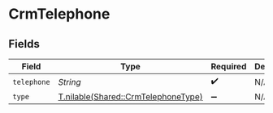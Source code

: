 # CrmTelephone


## Fields

| Field                                                                          | Type                                                                           | Required                                                                       | Description                                                                    |
| ------------------------------------------------------------------------------ | ------------------------------------------------------------------------------ | ------------------------------------------------------------------------------ | ------------------------------------------------------------------------------ |
| `telephone`                                                                    | *String*                                                                       | :heavy_check_mark:                                                             | N/A                                                                            |
| `type`                                                                         | [T.nilable(Shared::CrmTelephoneType)](../../models/shared/crmtelephonetype.md) | :heavy_minus_sign:                                                             | N/A                                                                            |